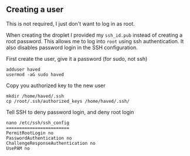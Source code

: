 ## Creating a user

This is not required, I just don't want to log in as root.

When creating the droplet I provided my `ssh_id.pub` instead of creating a root password.
This allows me to log into `root` using ssh authentication.
It also disables password login in the SSH configuration.

First create the user, give it a password (for sudo, not ssh)
```
adduser haved
usermod -aG sudo haved
```

Copy you authorized key to the new user
```
mkdir /home/haved/.ssh
cp /root/.ssh/authorized_keys /home/haved/.ssh/
```

Tell SSH to deny password login, and deny root login
```
nano /etc/ssh/ssh_config
========================
PermitRootLogin no
PasswordAuthentication no
ChallengeResponseAuthentication no
UsePAM no
```


